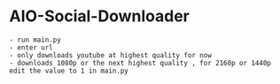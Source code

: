 # AIO-Social-Downloader

```
- run main.py
- enter url
- only downloads youtube at highest quality for now
- downloads 1080p or the next highest quality , for 2160p or 1440p edit the value to 1 in main.py
```
